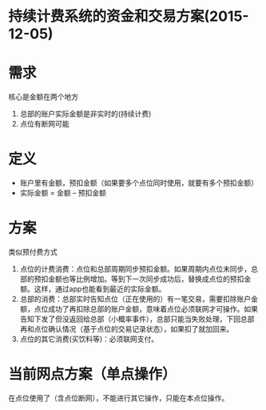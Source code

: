 # 持续计费系统的资金和交易方案(2015-12-05)

# 需求
核心是金额在两个地方
1. 总部的账户实际金额是非实时的(持续计费)
1. 点位有断网可能

# 定义
* 账户里有金额，预扣金额（如果要多个点位同时使用，就要有多个预扣金额）
* 实际金额 = 金额 – 预扣金额

# 方案
类似预付费方式
1. 点位的计费消费：点位和总部周期同步预扣金额。如果周期内点位未同步，总部的预扣金额也等比例增加。等到下一次同步成功后，替换成点位的预扣金额。这样，通过app也能看到最近的实际金额。
1. 总部的消费：总部实时告知点位（正在使用的）有一笔交易，需要扣除账户金额，点位成功了再扣除总部的账户金额，意味着点位必须联网才可操作。如果告知下发了但没返回给总部（小概率事件），总部只能当失败处理，下回总部再和点位确认情况（基于点位的交易记录状态），如果扣了就加回来。
1. 点位的其它消费(买饮料等)：必须联网支付。

# 当前网点方案（单点操作）
在点位使用了（含点位断网），不能进行其它操作，只能在本点位操作。
